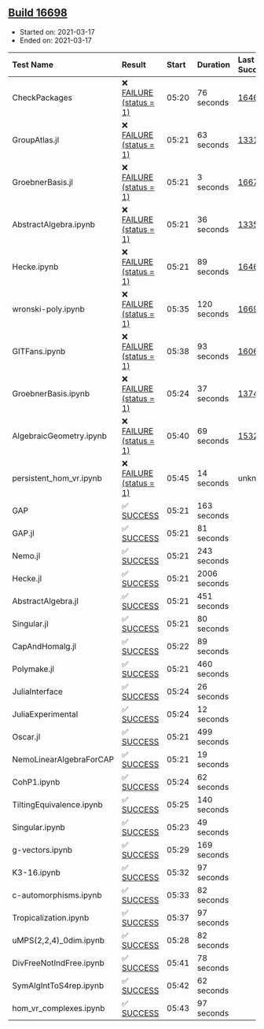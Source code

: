 ## [Build 16698](https://oscarci.mathematik.uni-kl.de/job/oscar/16698/)

* Started on: 2021-03-17
* Ended on: 2021-03-17

| Test Name    | Result | Start | Duration | Last Success | First Failure |
|:-------------|:-------|:------|:---------|:-------------|:--------------|
| CheckPackages | ❌ [FAILURE (status = 1)](https://oscarci.mathematik.uni-kl.de/job/oscar/16698/artifact/logs/build-16698/CheckPackages.log) | 05:20 | 76 seconds | [16463](https://oscarci.mathematik.uni-kl.de/job/oscar/16463/) | [16464](https://oscarci.mathematik.uni-kl.de/job/oscar/16464/) |
| GroupAtlas.jl | ❌ [FAILURE (status = 1)](https://oscarci.mathematik.uni-kl.de/job/oscar/16698/artifact/logs/build-16698/GroupAtlas.jl.log) | 05:21 | 63 seconds | [13311](https://oscarci.mathematik.uni-kl.de/job/oscar/13311/) | [13312](https://oscarci.mathematik.uni-kl.de/job/oscar/13312/) |
| GroebnerBasis.jl | ❌ [FAILURE (status = 1)](https://oscarci.mathematik.uni-kl.de/job/oscar/16698/artifact/logs/build-16698/GroebnerBasis.jl.log) | 05:21 | 3 seconds | [16676](https://oscarci.mathematik.uni-kl.de/job/oscar/16676/) | [16677](https://oscarci.mathematik.uni-kl.de/job/oscar/16677/) |
| AbstractAlgebra.ipynb | ❌ [FAILURE (status = 1)](https://oscarci.mathematik.uni-kl.de/job/oscar/16698/artifact/logs/build-16698/AbstractAlgebra.ipynb.log) | 05:21 | 36 seconds | [13355](https://oscarci.mathematik.uni-kl.de/job/oscar/13355/) | [13356](https://oscarci.mathematik.uni-kl.de/job/oscar/13356/) |
| Hecke.ipynb | ❌ [FAILURE (status = 1)](https://oscarci.mathematik.uni-kl.de/job/oscar/16698/artifact/logs/build-16698/Hecke.ipynb.log) | 05:21 | 89 seconds | [16463](https://oscarci.mathematik.uni-kl.de/job/oscar/16463/) | [16464](https://oscarci.mathematik.uni-kl.de/job/oscar/16464/) |
| wronski-poly.ipynb | ❌ [FAILURE (status = 1)](https://oscarci.mathematik.uni-kl.de/job/oscar/16698/artifact/logs/build-16698/wronski-poly.ipynb.log) | 05:35 | 120 seconds | [16697](https://oscarci.mathematik.uni-kl.de/job/oscar/16697/) | [16698](https://oscarci.mathematik.uni-kl.de/job/oscar/16698/) |
| GITFans.ipynb | ❌ [FAILURE (status = 1)](https://oscarci.mathematik.uni-kl.de/job/oscar/16698/artifact/logs/build-16698/GITFans.ipynb.log) | 05:38 | 93 seconds | [16068](https://oscarci.mathematik.uni-kl.de/job/oscar/16068/) | [16069](https://oscarci.mathematik.uni-kl.de/job/oscar/16069/) |
| GroebnerBasis.ipynb | ❌ [FAILURE (status = 1)](https://oscarci.mathematik.uni-kl.de/job/oscar/16698/artifact/logs/build-16698/GroebnerBasis.ipynb.log) | 05:24 | 37 seconds | [13748](https://oscarci.mathematik.uni-kl.de/job/oscar/13748/) | [13749](https://oscarci.mathematik.uni-kl.de/job/oscar/13749/) |
| AlgebraicGeometry.ipynb | ❌ [FAILURE (status = 1)](https://oscarci.mathematik.uni-kl.de/job/oscar/16698/artifact/logs/build-16698/AlgebraicGeometry.ipynb.log) | 05:40 | 69 seconds | [15322](https://oscarci.mathematik.uni-kl.de/job/oscar/15322/) | [15323](https://oscarci.mathematik.uni-kl.de/job/oscar/15323/) |
| persistent_hom_vr.ipynb | ❌ [FAILURE (status = 1)](https://oscarci.mathematik.uni-kl.de/job/oscar/16698/artifact/logs/build-16698/persistent_hom_vr.ipynb.log) | 05:45 | 14 seconds | unknown | unknown |
| GAP | ✅ [SUCCESS](https://oscarci.mathematik.uni-kl.de/job/oscar/16698/artifact/logs/build-16698/GAP.log) | 05:21 | 163 seconds |  |  |
| GAP.jl | ✅ [SUCCESS](https://oscarci.mathematik.uni-kl.de/job/oscar/16698/artifact/logs/build-16698/GAP.jl.log) | 05:21 | 81 seconds |  |  |
| Nemo.jl | ✅ [SUCCESS](https://oscarci.mathematik.uni-kl.de/job/oscar/16698/artifact/logs/build-16698/Nemo.jl.log) | 05:21 | 243 seconds |  |  |
| Hecke.jl | ✅ [SUCCESS](https://oscarci.mathematik.uni-kl.de/job/oscar/16698/artifact/logs/build-16698/Hecke.jl.log) | 05:21 | 2006 seconds |  |  |
| AbstractAlgebra.jl | ✅ [SUCCESS](https://oscarci.mathematik.uni-kl.de/job/oscar/16698/artifact/logs/build-16698/AbstractAlgebra.jl.log) | 05:21 | 451 seconds |  |  |
| Singular.jl | ✅ [SUCCESS](https://oscarci.mathematik.uni-kl.de/job/oscar/16698/artifact/logs/build-16698/Singular.jl.log) | 05:21 | 80 seconds |  |  |
| CapAndHomalg.jl | ✅ [SUCCESS](https://oscarci.mathematik.uni-kl.de/job/oscar/16698/artifact/logs/build-16698/CapAndHomalg.jl.log) | 05:22 | 89 seconds |  |  |
| Polymake.jl | ✅ [SUCCESS](https://oscarci.mathematik.uni-kl.de/job/oscar/16698/artifact/logs/build-16698/Polymake.jl.log) | 05:21 | 460 seconds |  |  |
| JuliaInterface | ✅ [SUCCESS](https://oscarci.mathematik.uni-kl.de/job/oscar/16698/artifact/logs/build-16698/JuliaInterface.log) | 05:24 | 26 seconds |  |  |
| JuliaExperimental | ✅ [SUCCESS](https://oscarci.mathematik.uni-kl.de/job/oscar/16698/artifact/logs/build-16698/JuliaExperimental.log) | 05:24 | 12 seconds |  |  |
| Oscar.jl | ✅ [SUCCESS](https://oscarci.mathematik.uni-kl.de/job/oscar/16698/artifact/logs/build-16698/Oscar.jl.log) | 05:21 | 499 seconds |  |  |
| NemoLinearAlgebraForCAP | ✅ [SUCCESS](https://oscarci.mathematik.uni-kl.de/job/oscar/16698/artifact/logs/build-16698/NemoLinearAlgebraForCAP.log) | 05:21 | 19 seconds |  |  |
| CohP1.ipynb | ✅ [SUCCESS](https://oscarci.mathematik.uni-kl.de/job/oscar/16698/artifact/logs/build-16698/CohP1.ipynb.log) | 05:24 | 62 seconds |  |  |
| TiltingEquivalence.ipynb | ✅ [SUCCESS](https://oscarci.mathematik.uni-kl.de/job/oscar/16698/artifact/logs/build-16698/TiltingEquivalence.ipynb.log) | 05:25 | 140 seconds |  |  |
| Singular.ipynb | ✅ [SUCCESS](https://oscarci.mathematik.uni-kl.de/job/oscar/16698/artifact/logs/build-16698/Singular.ipynb.log) | 05:23 | 49 seconds |  |  |
| g-vectors.ipynb | ✅ [SUCCESS](https://oscarci.mathematik.uni-kl.de/job/oscar/16698/artifact/logs/build-16698/g-vectors.ipynb.log) | 05:29 | 169 seconds |  |  |
| K3-16.ipynb | ✅ [SUCCESS](https://oscarci.mathematik.uni-kl.de/job/oscar/16698/artifact/logs/build-16698/K3-16.ipynb.log) | 05:32 | 97 seconds |  |  |
| c-automorphisms.ipynb | ✅ [SUCCESS](https://oscarci.mathematik.uni-kl.de/job/oscar/16698/artifact/logs/build-16698/c-automorphisms.ipynb.log) | 05:33 | 82 seconds |  |  |
| Tropicalization.ipynb | ✅ [SUCCESS](https://oscarci.mathematik.uni-kl.de/job/oscar/16698/artifact/logs/build-16698/Tropicalization.ipynb.log) | 05:37 | 97 seconds |  |  |
| uMPS(2,2,4)_0dim.ipynb | ✅ [SUCCESS](https://oscarci.mathematik.uni-kl.de/job/oscar/16698/artifact/logs/build-16698/uMPS-2-2-4-_0dim.ipynb.log) | 05:28 | 82 seconds |  |  |
| DivFreeNotIndFree.ipynb | ✅ [SUCCESS](https://oscarci.mathematik.uni-kl.de/job/oscar/16698/artifact/logs/build-16698/DivFreeNotIndFree.ipynb.log) | 05:41 | 78 seconds |  |  |
| SymAlgIntToS4rep.ipynb | ✅ [SUCCESS](https://oscarci.mathematik.uni-kl.de/job/oscar/16698/artifact/logs/build-16698/SymAlgIntToS4rep.ipynb.log) | 05:42 | 62 seconds |  |  |
| hom_vr_complexes.ipynb | ✅ [SUCCESS](https://oscarci.mathematik.uni-kl.de/job/oscar/16698/artifact/logs/build-16698/hom_vr_complexes.ipynb.log) | 05:43 | 97 seconds |  |  |
